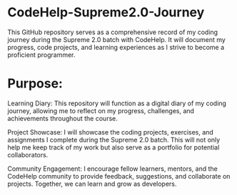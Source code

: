# CodeHelp-Supreme2.0-Journey
 This GitHub repository serves as a comprehensive record of my coding journey during the Supreme 2.0 batch with CodeHelp. It will document my progress, code projects, and learning experiences as I strive to become a proficient programmer.
# Purpose:
Learning Diary: 
      This repository will function as a digital diary of my coding journey, allowing me to reflect on my progress, challenges, and achievements throughout the course.
      
Project Showcase:
        I will showcase the coding projects, exercises, and assignments I complete during the Supreme 2.0 batch. This will not only help me keep track of my work but also serve as a portfolio for potential collaborators.
        
Community Engagement:
        I encourage fellow learners, mentors, and the CodeHelp community to provide feedback, suggestions, and collaborate on projects. Together, we can learn and grow as developers.
